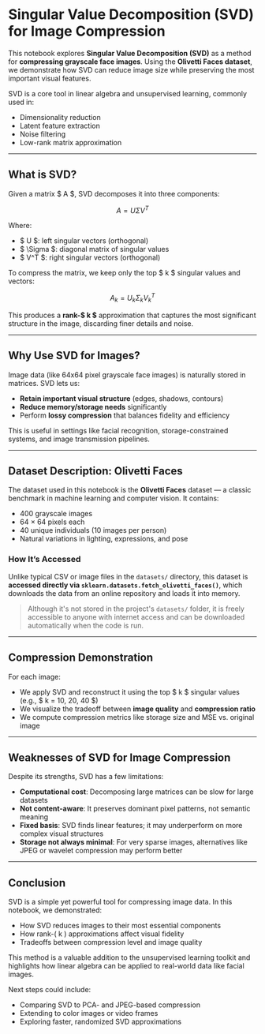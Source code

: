 # Singular Value Decomposition (SVD) for Image Compression

This notebook explores **Singular Value Decomposition (SVD)** as a method for **compressing grayscale face images**. Using the **Olivetti Faces dataset**, we demonstrate how SVD can reduce image size while preserving the most important visual features.

SVD is a core tool in linear algebra and unsupervised learning, commonly used in:
- Dimensionality reduction
- Latent feature extraction
- Noise filtering
- Low-rank matrix approximation

---

## What is SVD?

Given a matrix $ A $, SVD decomposes it into three components:

$$
A = U \Sigma V^T
$$

Where:
- $ U $: left singular vectors (orthogonal)
- $ \Sigma $: diagonal matrix of singular values
- $ V^T $: right singular vectors (orthogonal)

To compress the matrix, we keep only the top $ k $ singular values and vectors:

$$
A_k = U_k \Sigma_k V_k^T
$$

This produces a **rank-$ k $** approximation that captures the most significant structure in the image, discarding finer details and noise.

---

## Why Use SVD for Images?

Image data (like 64x64 pixel grayscale face images) is naturally stored in matrices. SVD lets us:
- **Retain important visual structure** (edges, shadows, contours)
- **Reduce memory/storage needs** significantly
- Perform **lossy compression** that balances fidelity and efficiency

This is useful in settings like facial recognition, storage-constrained systems, and image transmission pipelines.

---

## Dataset Description: Olivetti Faces

The dataset used in this notebook is the **Olivetti Faces** dataset — a classic benchmark in machine learning and computer vision. It contains:
- 400 grayscale images
- 64 × 64 pixels each
- 40 unique individuals (10 images per person)
- Natural variations in lighting, expressions, and pose

### How It’s Accessed

Unlike typical CSV or image files in the `datasets/` directory, this dataset is **accessed directly via `sklearn.datasets.fetch_olivetti_faces()`**, which downloads the data from an online repository and loads it into memory.

> Although it's not stored in the project's `datasets/` folder, it is freely accessible to anyone with internet access and can be downloaded automatically when the code is run.

---

## Compression Demonstration

For each image:
- We apply SVD and reconstruct it using the top $ k $ singular values (e.g., $ k = 10, 20, 40 $)
- We visualize the tradeoff between **image quality** and **compression ratio**
- We compute compression metrics like storage size and MSE vs. original image

---

## Weaknesses of SVD for Image Compression

Despite its strengths, SVD has a few limitations:

- **Computational cost**: Decomposing large matrices can be slow for large datasets
- **Not content-aware**: It preserves dominant pixel patterns, not semantic meaning
- **Fixed basis**: SVD finds linear features; it may underperform on more complex visual structures
- **Storage not always minimal**: For very sparse images, alternatives like JPEG or wavelet compression may perform better

---

## Conclusion

SVD is a simple yet powerful tool for compressing image data. In this notebook, we demonstrated:
- How SVD reduces images to their most essential components
- How rank-\( k \) approximations affect visual fidelity
- Tradeoffs between compression level and image quality

This method is a valuable addition to the unsupervised learning toolkit and highlights how linear algebra can be applied to real-world data like facial images.

Next steps could include:
- Comparing SVD to PCA- and JPEG-based compression
- Extending to color images or video frames
- Exploring faster, randomized SVD approximations
